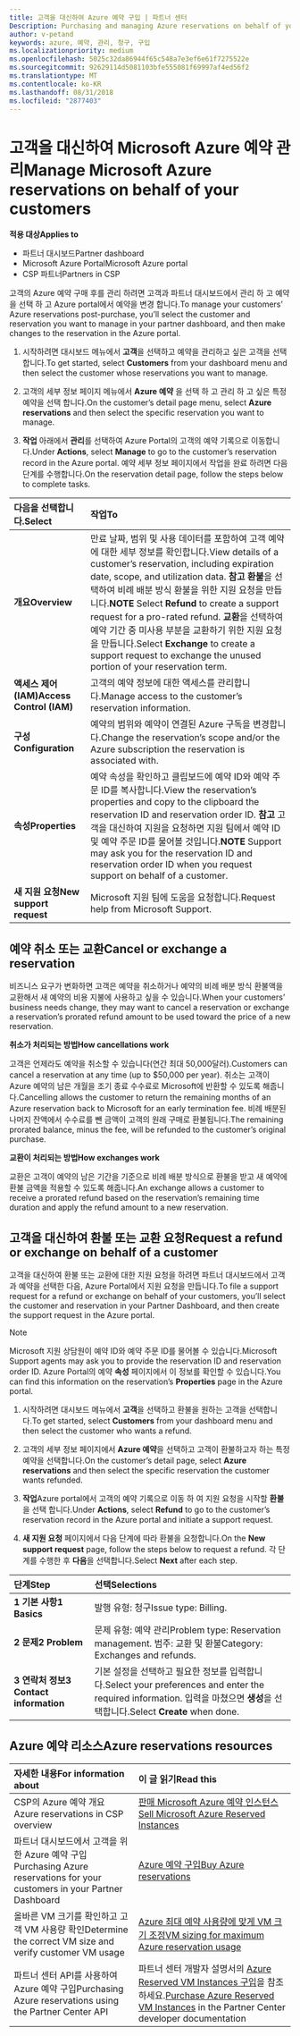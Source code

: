 ```yaml
---
title: 고객을 대신하여 Azure 예약 구입 | 파트너 센터
Description: Purchasing and managing Azure reservations on behalf of your customers.
author: v-petand
keywords: azure, 예약, 관리, 청구, 구입
ms.localizationpriority: medium
ms.openlocfilehash: 5025c32da86944f65c548a7e3ef6e61f7275522e
ms.sourcegitcommit: 92629114d5081103bfe555081f69997af4ed56f2
ms.translationtype: MT
ms.contentlocale: ko-KR
ms.lasthandoff: 08/31/2018
ms.locfileid: "2877403"
---
```

# <a name="manage-microsoft-azure-reservations-on-behalf-of-your-customers"></a><span data-ttu-id="605dc-103">고객을 대신하여 Microsoft Azure 예약 관리</span><span class="sxs-lookup"><span data-stu-id="605dc-103">Manage Microsoft Azure reservations on behalf of your customers</span></span>

**<span data-ttu-id="605dc-104">적용 대상</span><span class="sxs-lookup"><span data-stu-id="605dc-104">Applies to</span></span>**

-  <span data-ttu-id="605dc-105">파트너 대시보드</span><span class="sxs-lookup"><span data-stu-id="605dc-105">Partner dashboard</span></span>
-  <span data-ttu-id="605dc-106">Microsoft Azure Portal</span><span class="sxs-lookup"><span data-stu-id="605dc-106">Microsoft Azure portal</span></span>
-  <span data-ttu-id="605dc-107">CSP 파트너</span><span class="sxs-lookup"><span data-stu-id="605dc-107">Partners in CSP</span></span>

<span data-ttu-id="605dc-108">고객의 Azure 예약 구매 후를 관리 하려면 고객과 파트너 대시보드에서 관리 하 고 예약을 선택 하 고 Azure portal에서 예약을 변경 합니다.</span><span class="sxs-lookup"><span data-stu-id="605dc-108">To manage your customers’ Azure reservations post-purchase, you’ll select the customer and reservation you want to manage in your partner dashboard, and then make changes to the reservation in the Azure portal.</span></span> 

1. <span data-ttu-id="605dc-109">시작하려면 대시보드 메뉴에서 **고객**을 선택하고 예약을 관리하고 싶은 고객을 선택합니다.</span><span class="sxs-lookup"><span data-stu-id="605dc-109">To get started, select **Customers** from your dashboard menu and then select the customer whose reservations you want to manage.</span></span> 

2. <span data-ttu-id="605dc-110">고객의 세부 정보 페이지 메뉴에서 **Azure 예약** 을 선택 하 고 관리 하 고 싶은 특정 예약을 선택 합니다.</span><span class="sxs-lookup"><span data-stu-id="605dc-110">On the customer’s detail page menu, select **Azure reservations** and then select the specific reservation you want to manage.</span></span>  

3. <span data-ttu-id="605dc-111">**작업** 아래에서 **관리**를 선택하여 Azure Portal의 고객의 예약 기록으로 이동합니다.</span><span class="sxs-lookup"><span data-stu-id="605dc-111">Under **Actions**, select **Manage** to go to the customer’s reservation record in the Azure portal.</span></span> <span data-ttu-id="605dc-112">예약 세부 정보 페이지에서 작업을 완료 하려면 다음 단계를 수행합니다.</span><span class="sxs-lookup"><span data-stu-id="605dc-112">On the reservation detail page, follow the steps below to complete tasks.</span></span>  

| **<span data-ttu-id="605dc-113">다음을 선택합니다.</span><span class="sxs-lookup"><span data-stu-id="605dc-113">Select</span></span>**   | **<span data-ttu-id="605dc-114">작업</span><span class="sxs-lookup"><span data-stu-id="605dc-114">To</span></span>**    |
|:-----------------------------|:-----------------|
| **<span data-ttu-id="605dc-115">개요</span><span class="sxs-lookup"><span data-stu-id="605dc-115">Overview</span></span>**   | <span data-ttu-id="605dc-116">만료 날짜, 범위 및 사용 데이터를 포함하여 고객 예약에 대한 세부 정보를 확인합니다.</span><span class="sxs-lookup"><span data-stu-id="605dc-116">View details of a customer’s reservation, including expiration date, scope, and utilization data.</span></span> <span data-ttu-id="605dc-117">**참고** **환불**을 선택하여 비례 배분 방식 환불을 위한 지원 요청을 만듭니다.</span><span class="sxs-lookup"><span data-stu-id="605dc-117">**NOTE** Select **Refund** to create a support request for a pro-rated refund.</span></span> <span data-ttu-id="605dc-118">**교환**을 선택하여 예약 기간 중 미사용 부분을 교환하기 위한 지원 요청을 만듭니다.</span><span class="sxs-lookup"><span data-stu-id="605dc-118">Select **Exchange** to create a support request to exchange the unused portion of your reservation term.</span></span>  
| **<span data-ttu-id="605dc-119">액세스 제어(IAM)</span><span class="sxs-lookup"><span data-stu-id="605dc-119">Access Control (IAM)</span></span>**   | <span data-ttu-id="605dc-120">고객의 예약 정보에 대한 액세스를 관리합니다.</span><span class="sxs-lookup"><span data-stu-id="605dc-120">Manage access to the customer’s reservation information.</span></span>|
| **<span data-ttu-id="605dc-121">구성</span><span class="sxs-lookup"><span data-stu-id="605dc-121">Configuration</span></span>**   | <span data-ttu-id="605dc-122">예약의 범위와 예약이 연결된 Azure 구독을 변경합니다.</span><span class="sxs-lookup"><span data-stu-id="605dc-122">Change the reservation’s scope and/or the Azure subscription the reservation is associated with.</span></span>    |
| **<span data-ttu-id="605dc-123">속성</span><span class="sxs-lookup"><span data-stu-id="605dc-123">Properties</span></span>**   | <span data-ttu-id="605dc-124">예약 속성을 확인하고 클립보드에 예약 ID와 예약 주문 ID를 복사합니다.</span><span class="sxs-lookup"><span data-stu-id="605dc-124">View the reservation’s properties and copy to the clipboard the reservation ID and reservation order ID.</span></span> <span data-ttu-id="605dc-125">**참고** 고객을 대신하여 지원을 요청하면 지원 팀에서 예약 ID 및 예약 주문 ID를 물어볼 것입니다.</span><span class="sxs-lookup"><span data-stu-id="605dc-125">**NOTE** Support may ask you for the reservation ID and reservation order ID when you request support on behalf of a customer.</span></span>    |
| **<span data-ttu-id="605dc-126">새 지원 요청</span><span class="sxs-lookup"><span data-stu-id="605dc-126">New support request</span></span>**    | <span data-ttu-id="605dc-127">Microsoft 지원 팀에 도움을 요청합니다.</span><span class="sxs-lookup"><span data-stu-id="605dc-127">Request help from Microsoft Support.</span></span>   |
 
## <a name="cancel-or-exchange-a-reservation"></a><span data-ttu-id="605dc-128">예약 취소 또는 교환</span><span class="sxs-lookup"><span data-stu-id="605dc-128">Cancel or exchange a reservation</span></span> 
<span data-ttu-id="605dc-129">비즈니스 요구가 변화하면 고객은 예약을 취소하거나 예약의 비례 배분 방식 환불액을 교환해서 새 예약의 비용 지불에 사용하고 싶을 수 있습니다.</span><span class="sxs-lookup"><span data-stu-id="605dc-129">When your customers’ business needs change, they may want to cancel a reservation or exchange a reservation’s prorated refund amount to be used toward the price of a new reservation.</span></span> 

**<span data-ttu-id="605dc-130">취소가 처리되는 방법</span><span class="sxs-lookup"><span data-stu-id="605dc-130">How cancellations work</span></span>**

<span data-ttu-id="605dc-131">고객은 언제라도 예약을 취소할 수 있습니다(연간 최대 50,000달러).</span><span class="sxs-lookup"><span data-stu-id="605dc-131">Customers can cancel a reservation at any time (up to $50,000 per year).</span></span> <span data-ttu-id="605dc-132">취소는 고객이 Azure 예약의 남은 개월을 조기 종료 수수료로 Microsoft에 반환할 수 있도록 해줍니다.</span><span class="sxs-lookup"><span data-stu-id="605dc-132">Cancelling allows the customer to return the remaining months of an Azure reservation back to Microsoft for an early termination fee.</span></span> <span data-ttu-id="605dc-133">비례 배분된 나머지 잔액에서 수수료를 뺀 금액이 고객의 원래 구매로 환불됩니다.</span><span class="sxs-lookup"><span data-stu-id="605dc-133">The remaining prorated balance, minus the fee, will be refunded to the customer’s original purchase.</span></span> 

**<span data-ttu-id="605dc-134">교환이 처리되는 방법</span><span class="sxs-lookup"><span data-stu-id="605dc-134">How exchanges work</span></span>** 

<span data-ttu-id="605dc-135">교환은 고객이 예약의 남은 기간을 기준으로 비례 배분 방식으로 환불을 받고 새 예약에 환불 금액을 적용할 수 있도록 해줍니다.</span><span class="sxs-lookup"><span data-stu-id="605dc-135">An exchange allows a customer to receive a prorated refund based on the reservation’s remaining time duration and apply the refund amount to a new reservation.</span></span>   

## <a name="request-a-refund-or-exchange-on-behalf-of-a-customer"></a><span data-ttu-id="605dc-136">고객을 대신하여 환불 또는 교환 요청</span><span class="sxs-lookup"><span data-stu-id="605dc-136">Request a refund or exchange on behalf of a customer</span></span> 

<span data-ttu-id="605dc-137">고객을 대신하여 환불 또는 교환에 대한 지원 요청을 하려면 파트너 대시보드에서 고객과 예약을 선택한 다음, Azure Portal에서 지원 요청을 만듭니다.</span><span class="sxs-lookup"><span data-stu-id="605dc-137">To file a support request for a refund or exchange on behalf of your customers, you’ll select the customer and reservation in your Partner Dashboard, and then create the support request in the Azure portal.</span></span> 

>[!NOTE]
><span data-ttu-id="605dc-138">Microsoft 지원 상담원이 예약 ID와 예약 주문 ID를 물어볼 수 있습니다.</span><span class="sxs-lookup"><span data-stu-id="605dc-138">Microsoft Support agents may ask you to provide the reservation ID and reservation order ID.</span></span> <span data-ttu-id="605dc-139">Azure Portal의 예약 **속성** 페이지에서 이 정보를 확인할 수 있습니다.</span><span class="sxs-lookup"><span data-stu-id="605dc-139">You can find this information on the reservation’s **Properties** page in the Azure portal.</span></span> 

1. <span data-ttu-id="605dc-140">시작하려면 대시보드 메뉴에서 **고객**을 선택하고 환불을 원하는 고객을 선택합니다.</span><span class="sxs-lookup"><span data-stu-id="605dc-140">To get started, select **Customers** from your dashboard menu and then select the customer who wants a refund.</span></span> 

2. <span data-ttu-id="605dc-141">고객의 세부 정보 페이지에서 **Azure 예약**을 선택하고 고객이 환불하고자 하는 특정 예약을 선택합니다.</span><span class="sxs-lookup"><span data-stu-id="605dc-141">On the customer’s detail page, select **Azure reservations** and then select the specific reservation the customer wants refunded.</span></span>  

3. <span data-ttu-id="605dc-142">**작업**Azure portal에서 고객의 예약 기록으로 이동 하 여 지원 요청을 시작할 **환불** 을 선택 합니다.</span><span class="sxs-lookup"><span data-stu-id="605dc-142">Under **Actions**, select **Refund** to go to the customer’s reservation record in the Azure portal and initiate a support request.</span></span>  

4. <span data-ttu-id="605dc-143">**새 지원 요청** 페이지에서 다음 단계에 따라 환불을 요청합니다.</span><span class="sxs-lookup"><span data-stu-id="605dc-143">On the **New support request** page, follow the steps below to request a refund.</span></span> <span data-ttu-id="605dc-144">각 단계를 수행한 후 **다음**을 선택합니다.</span><span class="sxs-lookup"><span data-stu-id="605dc-144">Select **Next** after each step.</span></span> 

|**<span data-ttu-id="605dc-145">단계</span><span class="sxs-lookup"><span data-stu-id="605dc-145">Step</span></span>**   |**<span data-ttu-id="605dc-146">선택</span><span class="sxs-lookup"><span data-stu-id="605dc-146">Selections</span></span>**    |
|:-----------------------------|:-----------------|
|**<span data-ttu-id="605dc-147">1 기본 사항</span><span class="sxs-lookup"><span data-stu-id="605dc-147">1 Basics</span></span>**   |<span data-ttu-id="605dc-148">발행 유형: 청구</span><span class="sxs-lookup"><span data-stu-id="605dc-148">Issue type: Billing.</span></span>  |
|**<span data-ttu-id="605dc-149">2 문제</span><span class="sxs-lookup"><span data-stu-id="605dc-149">2 Problem</span></span>**   |<span data-ttu-id="605dc-150">문제 유형: 예약 관리</span><span class="sxs-lookup"><span data-stu-id="605dc-150">Problem type: Reservation management.</span></span> <span data-ttu-id="605dc-151">범주: 교환 및 환불</span><span class="sxs-lookup"><span data-stu-id="605dc-151">Category: Exchanges and refunds.</span></span> |
|**<span data-ttu-id="605dc-152">3 연락처 정보</span><span class="sxs-lookup"><span data-stu-id="605dc-152">3 Contact information</span></span>**   |<span data-ttu-id="605dc-153">기본 설정을 선택하고 필요한 정보를 입력합니다.</span><span class="sxs-lookup"><span data-stu-id="605dc-153">Select your preferences and enter the required information.</span></span> <span data-ttu-id="605dc-154">입력을 마쳤으면 **생성**을 선택합니다.</span><span class="sxs-lookup"><span data-stu-id="605dc-154">Select **Create** when done.</span></span>   |

## <a name="azure-reservations-resources"></a><span data-ttu-id="605dc-155">Azure 예약 리소스</span><span class="sxs-lookup"><span data-stu-id="605dc-155">Azure reservations resources</span></span>
|**<span data-ttu-id="605dc-156">자세한 내용</span><span class="sxs-lookup"><span data-stu-id="605dc-156">For information about</span></span>**   |**<span data-ttu-id="605dc-157">이 글 읽기</span><span class="sxs-lookup"><span data-stu-id="605dc-157">Read this</span></span>**    |
|:-----------------------------|:-----------------|
|<span data-ttu-id="605dc-158">CSP의 Azure 예약 개요</span><span class="sxs-lookup"><span data-stu-id="605dc-158">Azure reservations in CSP overview</span></span>  | [<span data-ttu-id="605dc-159">판매 Microsoft Azure 예약 인스턴스</span><span class="sxs-lookup"><span data-stu-id="605dc-159">Sell Microsoft Azure Reserved Instances</span></span>](azure-reservations.md) |
|<span data-ttu-id="605dc-160">파트너 대시보드에서 고객을 위한 Azure 예약 구입</span><span class="sxs-lookup"><span data-stu-id="605dc-160">Purchasing Azure reservations for your customers in your Partner Dashboard</span></span>   |[<span data-ttu-id="605dc-161">Azure 예약 구입</span><span class="sxs-lookup"><span data-stu-id="605dc-161">Buy Azure reservations</span></span>](azure-reservations-buying.md) |
|<span data-ttu-id="605dc-162">올바른 VM 크기를 확인하고 고객 VM 사용량 확인</span><span class="sxs-lookup"><span data-stu-id="605dc-162">Determine the correct VM size and verify customer VM usage</span></span>   |[<span data-ttu-id="605dc-163">Azure 최대 예약 사용량에 맞게 VM 크기 조정</span><span class="sxs-lookup"><span data-stu-id="605dc-163">VM sizing for maximum Azure reservation usage</span></span>](azure-usage.md)   |
|<span data-ttu-id="605dc-164">파트너 센터 API를 사용하여 Azure 예약 구입</span><span class="sxs-lookup"><span data-stu-id="605dc-164">Purchasing Azure reservations using the Partner Center API</span></span> | <span data-ttu-id="605dc-165">파트너 센터 개발자 설명서의 [Azure Reserved VM Instances 구입](https://docs.microsoft.com/partner-center/develop/purchase-azure-reservations)을 참조하세요.</span><span class="sxs-lookup"><span data-stu-id="605dc-165">[Purchase Azure Reserved VM Instances](https://docs.microsoft.com/partner-center/develop/purchase-azure-reservations) in the Partner Center developer documentation</span></span>

